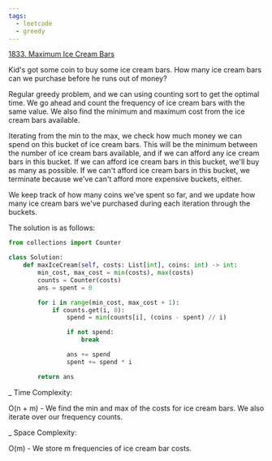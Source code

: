 ```yaml
---
tags:
  - leetcode
  - greedy
---
```


<a href="https://leetcode.com/problems/maximum-ice-cream-bars/">1833. Maximum
Ice Cream Bars</a>

Kid's got some coin to buy some ice cream bars. How many ice cream bars can we
purchase before he runs out of money?

Regular greedy problem, and we can using counting sort to get the optimal time.
We go ahead and count the frequency of ice cream bars with the same value. We
also find the minimum and maximum cost from the ice cream bars available.

Iterating from the min to the max, we check how much money we can spend on this
bucket of ice cream bars. This will be the minimum between the number of ice
cream bars available, and if we can afford any ice cream bars in this bucket. If
we can afford ice cream bars in this bucket, we'll buy as many as possible. If
we can't afford ice cream bars in this bucket, we terminate because we've can't
afford more expensive buckets, either.

We keep track of how many coins we've spent so far, and we update how many ice
cream bars we've purchased during each iteration through the buckets.

The solution is as follows:

```python
from collections import Counter

class Solution:
    def maxIceCream(self, costs: List[int], coins: int) -> int:
        min_cost, max_cost = min(costs), max(costs)
        counts = Counter(costs)
        ans = spent = 0

        for i in range(min_cost, max_cost + 1):
            if counts.get(i, 0):
                spend = min(counts[i], (coins - spent) // i)

                if not spend:
                    break

                ans += spend
                spent += spend * i

        return ans
```

\_ Time Complexity:

O(n + m) - We find the min and max of the costs for ice cream bars. We also
iterate over our frequency counts.

\_ Space Complexity:

O(m) - We store m frequencies of ice cream bar costs.
